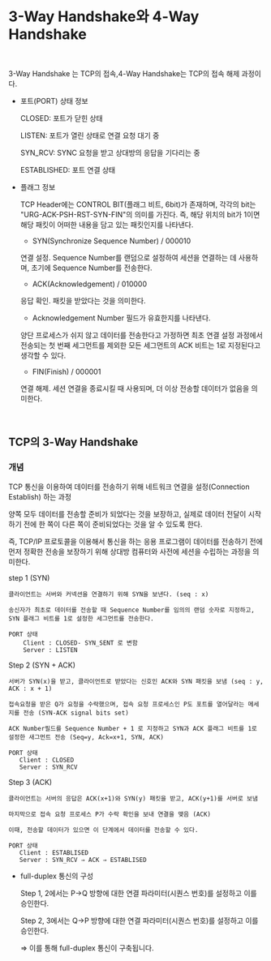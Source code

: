 # 3-Way Handshake와 4-Way Handshake
<br/>

3-Way Handshake 는 TCP의 접속,4-Way Handshake는 TCP의 접속 해제 과정이다.

* 포트(PORT) 상태 정보

  CLOSED: 포트가 닫힌 상태
  
  LISTEN: 포트가 열린 상태로 연결 요청 대기 중
  
  SYN_RCV: SYNC 요청을 받고 상대방의 응답을 기다리는 중
  
  ESTABLISHED: 포트 연결 상태

* 플래그 정보

  TCP Header에는 CONTROL BIT(플래그 비트, 6bit)가 존재하며, 각각의 bit는 "URG-ACK-PSH-RST-SYN-FIN"의 의미를 가진다.
  즉, 해당 위치의 bit가 1이면 해당 패킷이 어떠한 내용을 담고 있는 패킷인지를 나타낸다.
  
    - SYN(Synchronize Sequence Number) / 000010
    
    연결 설정. Sequence Number를 랜덤으로 설정하여 세션을 연결하는 데 사용하며, 초기에 Sequence Number를 전송한다.
    
    - ACK(Acknowledgement) / 010000
    
    응답 확인. 패킷을 받았다는 것을 의미한다.
    
    - Acknowledgement Number 필드가 유효한지를 나타낸다.
    
    양단 프로세스가 쉬지 않고 데이터를 전송한다고 가정하면 최초 연결 설정 과정에서 전송되는 첫 번째 세그먼트를 제외한 모든 세그먼트의 ACK 비트는 1로 지정된다고 생각할 수 있다.
    
    - FIN(Finish) / 000001
    
    연결 해제. 세션 연결을 종료시킬 때 사용되며, 더 이상 전송할 데이터가 없음을 의미한다.
<br/>

## TCP의 3-Way Handshake

### 개념

   TCP 통신을 이용하여 데이터를 전송하기 위해 네트워크 연결을 설정(Connection Establish) 하는 과정
    
   양쪽 모두 데이터를 전송할 준비가 되었다는 것을 보장하고, 실제로 데이터 전달이 시작하기 전에 한 쪽이 다른 쪽이 준비되었다는 것을 알 수 있도록 한다.
    
   즉, TCP/IP 프로토콜을 이용해서 통신을 하는 응용 프로그램이 데이터를 전송하기 전에 먼저 정확한 전송을 보장하기 위해 상대방 컴퓨터와 사전에 세션을 수립하는 과정을 의미한다.
   
   step 1 (SYN)

    클라이언트는 서버와 커넥션을 연결하기 위해 SYN을 보낸다. (seq : x)

    송신자가 최초로 데이터를 전송할 때 Sequence Number를 임의의 랜덤 숫자로 지정하고, SYN 플래그 비트를 1로 설정한 세그먼트를 전송한다.
    
    PORT 상태
        Client : CLOSED- SYN_SENT 로 변함
        Server : LISTEN
        
   Step 2 (SYN + ACK)

    서버가 SYN(x)을 받고, 클라이언트로 받았다는 신호인 ACK와 SYN 패킷을 보냄 (seq : y, ACK : x + 1)

    접속요청을 받은 Q가 요청을 수락했으며, 접속 요청 프로세스인 P도 포트를 열어달라는 메세지를 전송 (SYN-ACK signal bits set)

    ACK Number필드를 Sequence Number + 1 로 지정하고 SYN과 ACK 플래그 비트를 1로 설정한 새그먼트 전송 (Seq=y, Ack=x+1, SYN, ACK)

    PORT 상태
       Client : CLOSED
       Server : SYN_RCV

   Step 3 (ACK)

    클라이언트는 서버의 응답은 ACK(x+1)와 SYN(y) 패킷을 받고, ACK(y+1)를 서버로 보냄

    마지막으로 접속 요청 프로세스 P가 수락 확인을 보내 연결을 맺음 (ACK)
    
    이때, 전송할 데이터가 있으면 이 단계에서 데이터를 전송할 수 있다.

    PORT 상태
       Client : ESTABLISED
       Server : SYN_RCV ⇒ ACK ⇒ ESTABLISED

* full-duplex 통신의 구성

  Step 1, 2에서는 P→Q 방향에 대한 연결 파라미터(시퀀스 번호)를 설정하고 이를 승인한다.
  
  Step 2, 3에서는 Q→P 방향에 대한 연결 파라미터(시퀀스 번호)를 설정하고 이를 승인한다.
  
  ⇒ 이를 통해 full-duplex 통신이 구축됩니다.
